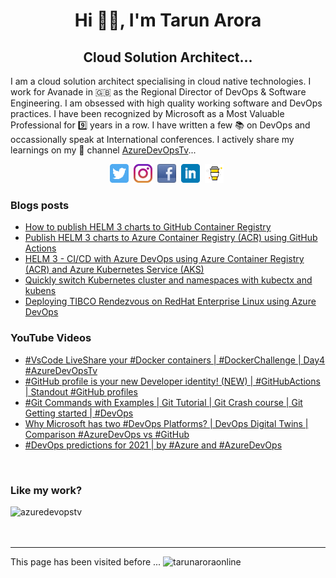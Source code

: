 <h1 align="center">Hi 👋🏼, I'm Tarun Arora</h1>
<h2 align="center">Cloud Solution Architect...</h2>

I am a cloud solution architect specialising in cloud native technologies. I work for Avanade in 🇬🇧 as the Regional Director of DevOps & Software Engineering. I am obsessed with high quality working software and DevOps practices. I have been recognized by Microsoft as a Most Valuable Professional for 9️⃣ years in a row. I have written a few 📚 on DevOps and occassionally speak at International conferences. I actively share my learnings on my 🎥 channel [AzureDevOpsTv](https://bit.ly/azuredevopstv)...

<p align="center">
<a href="https://twitter.com/arora_tarun"><img height="30" src="https://github.com/tarunaroraonline/tarunaroraonline/blob/main/icon/twitter.png?raw=true"></a>&nbsp;
<a href="https://instagram.com/iworldtraveller"><img height="30" src="https://github.com/tarunaroraonline/tarunaroraonline/blob/main/icon/instagram.jpg?raw=true"></a>&nbsp;
<a href="http://facebook.com/azuredevopstv/"><img height="30" src="https://github.com/tarunaroraonline/tarunaroraonline/blob/main/icon/facebook.png?raw=true"></a>&nbsp;
<a href="https://www.linkedin.com/in/tarunaroraonline/"><img height="30" src="https://github.com/tarunaroraonline/tarunaroraonline/blob/main/icon/linkedin.png?raw=true"></a>&nbsp;
<a href="https://www.buymeacoffee.com/azuredevopstv"><img height="30" src="https://github.com/tarunaroraonline/tarunaroraonline/blob/main/icon/by-me-a-coffee.png?raw=true"></a>&nbsp;
</p>

### Blogs posts
<!-- BLOG-POST-LIST:START -->
- [How to publish HELM 3 charts to GitHub Container Registry](https://www.visualstudiogeeks.com/github/publish-helm-3-charts-to-gcr)
- [Publish HELM 3 charts to Azure Container Registry (ACR) using GitHub Actions](https://www.visualstudiogeeks.com/helm/devops/publish-helm-charts-to-acr-using-github-actions)
- [HELM 3 - CI/CD with Azure DevOps using Azure Container Registry (ACR) and Azure Kubernetes Service (AKS)](https://www.visualstudiogeeks.com/devops/helm/deploying-helm-chart-with-azdo)
- [Quickly switch Kubernetes cluster and namespaces with kubectx and kubens](https://www.visualstudiogeeks.com/kubernetes/utilities/using-kubectx-kubens)
- [Deploying TIBCO Rendezvous on RedHat Enterprise Linux using Azure DevOps](https://www.visualstudiogeeks.com/azure/devops/azure%20pipelines/deploying-tibco-rdv-using-azure-devops)
<!-- BLOG-POST-LIST:END -->

### YouTube Videos
<!-- YOUTUBE:START -->
- [#VsCode LiveShare your #Docker containers | #DockerChallenge | Day4 #AzureDevOpsTv](https://www.youtube.com/watch?v=cdjvq27fw8U)
- [#GitHub profile is your new Developer identity! (NEW) | #GitHubActions | Standout #GitHub profiles](https://www.youtube.com/watch?v=eKmn4g5n-NM)
- [#Git Commands with Examples | Git Tutorial | Git Crash course | Git Getting started | #DevOps](https://www.youtube.com/watch?v=Xg3FFi2hLyY)
- [Why Microsoft has two #DevOps Platforms? | DevOps Digital Twins | Comparison #AzureDevOps vs #GitHub](https://www.youtube.com/watch?v=hgkgcLHED5U)
- [#DevOps predictions for 2021 | by #Azure and #AzureDevOps](https://www.youtube.com/watch?v=oktJGt0zOtU)
<!-- YOUTUBE:END -->

<br />

### Like my work? 
<p><a href="https://www.buymeacoffee.com/azuredevopstv"> <img align="left" src="https://cdn.buymeacoffee.com/buttons/v2/default-yellow.png" height="50" width="210" alt="azuredevopstv" /></a></p><br><br>

<br />
<hr />

<p align="left"> This page has been visited before ... <img src="https://komarev.com/ghpvc/?username=tarunaroraonline&label=Profile%20views&color=0e75b6&style=flat" alt="tarunaroraonline" /> </p>
